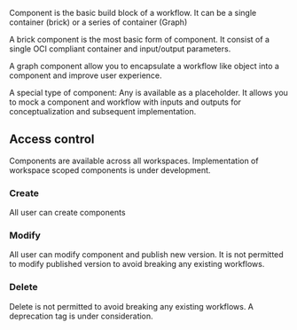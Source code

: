 Component is the basic build block of a workflow. It can be a single container (brick) or a series of container (Graph)

A brick component is the most basic form of component. It consist of a single OCI compliant container and input/output parameters.

A graph component allow you to encapsulate a workflow like object into a component and improve user experience. 

A special type of component: Any is available as a placeholder. It allows you to mock a component and workflow with inputs and outputs for conceptualization and subsequent implementation.

## Access control

Components are available across all workspaces. Implementation of workspace scoped components is under development.

### Create
All user can create components

### Modify
All user can modify component and publish new version. It is not permitted to modify published version to avoid breaking any existing workflows.

### Delete
Delete is not permitted to avoid breaking any existing workflows. A deprecation tag is under consideration.